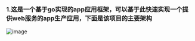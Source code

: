 ### 1.这是一个基于go实现的app应用框架，可以基于此快速实现一个提供web服务的app生产应用，下面是该项目的主要架构
![image](https://user-images.githubusercontent.com/44900764/156139904-88c7e0ba-6fa5-417b-855f-189b8a552665.png)
